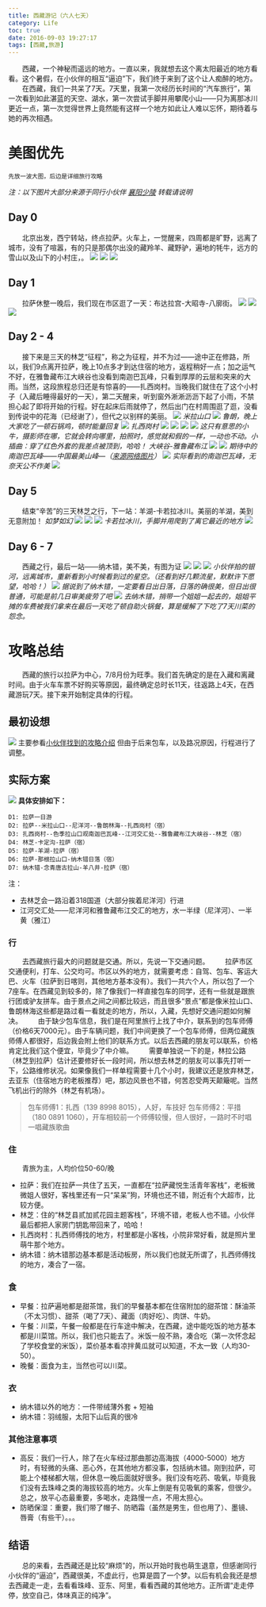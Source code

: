 ```yaml
---
title: 西藏游记（六人七天）
category: Life
toc: true
date: 2016-09-03 19:27:17
tags: [西藏,旅游]
---
```

&emsp;&emsp;西藏，一个神秘而遥远的地方。一直以来，我就想去这个离太阳最近的地方看看。这个暑假，在小伙伴的相互“逼迫”下，我们终于来到了这个让人痴醉的地方。
&emsp;&emsp;在西藏，我们一共呆了7天。7天里，我第一次经历长时间的“汽车旅行”，第一次看到如此湛蓝的天空、湖水，第一次尝试手脚并用攀爬小山——只为离那冰川更近一点，第一次觉得世界上竟然能有这样一个地方如此让人难以忘怀，期待着与她的再次相遇。 

# 美图优先
```
先放一波大图，后边是详细旅行攻略
```
*注：以下图片大部分来源于同行小伙伴 [襄阳少陵](http://weibo.com/u/2175302752?refer_flag=1001030201_&is_hot=1&noscale_head=1#_0) 转载请说明*

## Day 0
&emsp;&emsp;北京出发，西宁转站，终点拉萨。火车上，一觉醒来，四周都是旷野，远离了城市，没有了喧嚣，有的只是那偶尔出没的藏羚羊、藏野驴，遍地的牦牛，远方的雪山以及山下的小村庄，。
![](0-bridge.JPG)
![](0-train.JPG)
![](0-jokul.JPG)
## Day 1
&emsp;&emsp;拉萨休整一晚后，我们现在市区逛了一天：布达拉宫-大昭寺-八廓街。
![](1-potala.JPG)
![](1-temple.JPG)
![](1-pilgrim.JPG)
## Day 2 - 4 
&emsp;&emsp;接下来是三天的林芝“征程”，称之为征程，并不为过——途中正在修路，所以，我们9点离开拉萨，晚上10点多才到达住宿的地方，返程稍好一点；加之运气不好，在雅鲁藏布江大峡谷也没看到南迦巴瓦峰，只看到厚厚的云层和突来的大雨。当然，这段旅程总归还是有惊喜的——扎西岗村。当晚我们就住在了这个小村子（入藏后睡得最好的一天），第二天醒来，听到窗外淅淅沥沥下起了小雨，不禁担心起了即将开始的行程。好在起床后雨就停了，然后出门在村周围逛了逛，没看到传说中的花海（已经谢了），但代之以别样的美丽。
![](2-car.JPG)
*米拉山口*
![](2-col.JPG)
*鲁朗，晚上大家吃了一顿石锅鸡，顿时能量回复*
![](2-lulang.jpg)
*扎西岗村*
![](2-zha-1.JPG)
![](2-zha-2.JPG)
![](2-zha-3.jpg)
![](2-cow.JPG)
*这只有意思的小牛，摄影师在哪，它就会转向哪里，拍照时，感觉就和假的一样，一动也不动。小插曲：穿了红色外套的我差点被顶到，哈哈！*
*大峡谷-雅鲁藏布江*
![](2-gu.JPG)
![](2-jiang.JPG)
*期待中的南迦巴瓦峰——中国最美山峰—（[来源网络图片](http://www.360doc.com/content/11/0418/18/6017453_110573678.shtml)）*
![](2-nanjia-1.jpg)
*实际看到的南迦巴瓦峰，无奈天公不作美*
![](2-nanjia-2.jpg)

## Day 5  
&emsp;&emsp;结束“辛苦”的三天林芝之行，下一站：羊湖-卡若拉冰川。美丽的羊湖，美到无意附加！
*如梦如幻*
![](5-mei.JPG)
![](5-jin.JPG)
![](5-qi.jpg)
*卡若拉冰川，手脚并用爬到了离它最近的地方*
![](5-glacier.jpg)

## Day 6 - 7  
&emsp;&emsp;西藏之行，最后一站——纳木错，美不美，有图为证
![](6-0.jpg)
![](6-1.jpg)
![](6-2.jpg)
*小伙伴拍的银河，远离城市，重新看到小时候看到过的星空。（还看到好几颗流星，默默许下愿望，哈哈！）*
![](6-galaxy.JPG)
*据说到了纳木错，一定要看日出日落，日落的确很美，但日出很普通，可能是前几日审美疲劳了吧*
![](6-sunset.JPG)
*去纳木错，捎带一个姐姐一起去的，姐姐平摊的车费被我们拿来在最后一天吃了顿自助火锅餐，算是缓解了下吃了7天川菜的怨念。*

# 攻略总结
&emsp;&emsp;西藏的旅行以拉萨为中心，7/8月份为旺季。我们首先确定的是在入藏和离藏时间。由于火车车票不好购买等原因，最终确定总时长11天，往返路上4天，在西藏游玩7天。接下来开始制定具体的行程。
## 最初设想
![](final-old.png)
主要参看[小伙伴找到的攻略介绍](http://www.mafegwo.cn/localdeals/mdd_topic_297/?cid=1010607)
但由于后来包车，以及路况原因，行程进行了调整。
## 实际方案
![](final-new.jpg)
**具体安排如下：**
```
D1: 拉萨一日游
D2: 拉萨--米拉山口--尼洋河--鲁朗林海--扎西岗村（宿） 
D3: 扎西岗村--色季拉山口观南迦巴瓦峰--江河交汇处--雅鲁藏布江大峡谷--林芝（宿）
D4: 林芝-卡定沟-拉萨（宿）
D5: 拉萨-羊湖-拉萨（宿）
D6: 拉萨-那根拉山口-纳木错日落（宿）
D7: 纳木错-念青唐古拉山-羊八井-拉萨（宿）
```
注：
- 去林芝会一路沿着318国道（大部分挨着尼洋河）行进
- 江河交汇处——尼洋河和雅鲁藏布江交汇的地方，水一半绿（尼洋河）、一半黄（雅江）

### 行 
&emsp;&emsp;去西藏旅行最大的问题就是交通。所以，先说一下交通问题。
&emsp;&emsp;拉萨市区交通便利，打车、公交均可。市区以外的地方，就需要考虑：自驾、包车、客运大巴、火车（拉萨到日喀则，其他地方基本没有）。我们一共六个人，所以包了一个7座车。在西藏见到较多的，除了像我们一样直接包车的同学，还有一些就是跟旅行团或驴友拼车。由于景点之间之间都比较远，而且很多“景点”都是像米拉山口、鲁朗林海这些都是路过看一看就走的地方，所以，入藏，先想好交通问题如何解决。
&emsp;&emsp;由于缺少包车信息，我们是在阿里旅行上找了中介，联系到的包车师傅（价格6天7000元）。由于车辆问题，我们中间更换了一个包车师傅，但两位藏族师傅人都很好，后边我会附上他们的联系方式。以后去西藏的朋友可以联系，价格肯定比我们这个便宜，毕竟少了中介嘛。
&emsp;&emsp;需要单独说一下的是，林拉公路（林芝到拉萨）估计还要修好长一段时间，所以想去林芝的朋友可以事先打听一下，公路维修状况。如果像我们一样单程需要十几个小时，我建议还是放弃林芝，去亚东（住宿地方的老板推荐）吧，那边风景也不错，何苦忍受两天颠簸呢。当然飞机出行的除外（林芝有机场）。
> 包车师傅1：扎西（139 8998 8015），人好，车技好
> 包车师傅2：平措（180 0891 1060），开车相较前一个师傅较慢，但人很好，一路时不时唱一唱藏族歌曲
 

### 住 
&emsp;&emsp;青旅为主，人均价位50-60/晚

- 拉萨：我们在拉萨一共住了五天，一直都在“拉萨藏悦生活青年客栈”，老板微微姐人很好，客栈里还有一只“呆呆”狗，环境也还不错，附近有个大超市，比较方便。
- 林芝：住的“林芝县贰加贰花园主题客栈”，环境不错，老板人也不错。小伙伴最后都把人家房门钥匙带回来了，哈哈！
- 扎西岗村：扎西师傅找的地方，村里都是小客栈，小院非常好看，就是照片里萌牛那个地方。
- 纳木错：纳木错那边基本都是活动板房，所以我们也就无所谓了，扎西师傅找的地方，凑合了一宿。

### 食 
* 早餐：拉萨遍地都是甜茶馆，我们的早餐基本都在住宿附加的甜茶馆：酥油茶（不太习惯）、甜茶（喝了7天）、藏面（肉好吃）、肉饼、牛奶。
* 午餐：川菜，午餐一般都是在行车途中解决，在西藏，途中能吃饭的地方基本都是川菜馆。所以，我们也只能去了。米饭一般不熟，凑合吃（第一次怀念起了学校食堂的米饭），菜价基本看凉拌黄瓜就可以知道，不太一致（人均30-50）。
* 晚餐：面食为主，当然也可以川菜。

### 衣
* 纳木错以外的地方：一件带绒薄外套 + 短袖
* 纳木错：羽绒服，太阳下山后真的很冷

### 其他注意事项
* 高反：我们一行人，除了在火车经过那曲那边高海拔（4000-5000）地方时，有轻微的头痛、恶心外，在其他地方都没事，包括纳木错。刚到拉萨，可能上个楼梯都大喘，但休息一晚后面就好很多。我们没有吃药、吸氧，毕竟我们没有去珠峰之类的海拔较高的地方。火车上倒是有见吸氧的乘客，但很少。总之，放平心态最重要，多喝水，走路慢一点，不用太担心。
* 防晒保湿：重要，我们带了帽子、防晒霜（虽然是男生，但也用了）、墨镜、唇膏（有些干）。。。

## 结语
&emsp;&emsp;总的来看，去西藏还是比较“麻烦”的，所以开始时我也萌生退意，但感谢同行小伙伴的“逼迫”，西藏很美，不虚此行，也算是圆了一个梦。以后有机会我还是想去西藏走一走，去看看珠峰、亚东、阿里，看看西藏的其他地方。正所谓“走走停停，放空自己，体味真正的纯净”。

